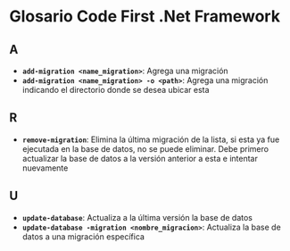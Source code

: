 # Glosario Code First .Net Framework

## A
- **`add-migration <name_migration>`**: Agrega una migración
- **`add-migration <name_migration> -o <path>`**: Agrega una migración indicando el directorio donde se desea ubicar esta

## R
- **`remove-migration`**: Elimina la última migración de la lista, si esta ya fue ejecutada en la base de datos, no se puede eliminar. Debe primero actualizar la base de datos a la versión anterior a esta e intentar nuevamente

## U
- **`update-database`**: Actualiza a la última versión la base de datos
- **`update-database -migration <nombre_migracion>`**: Actualiza la base de datos a una migración específica
